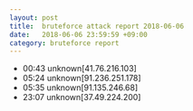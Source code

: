 ```yaml
---
layout: post
title:  bruteforce attack report 2018-06-06
date:   2018-06-06 23:59:59 +09:00
category: bruteforce report
---
```


* 00:43 unknown[41.76.216.103]
* 05:24 unknown[91.236.251.178]
* 05:35 unknown[91.135.246.68]
* 23:07 unknown[37.49.224.200]
